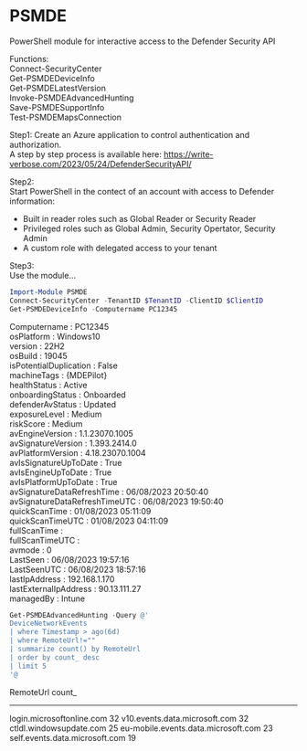 # PSMDE
PowerShell module for interactive access to the Defender Security API

Functions:  
Connect-SecurityCenter  
Get-PSMDEDeviceInfo  
Get-PSMDELatestVersion  
Invoke-PSMDEAdvancedHunting  
Save-PSMDESupportInfo  
Test-PSMDEMapsConnection  

Step1: 
Create an Azure application to control authentication and authorization.  
A step by step process is available here: https://write-verbose.com/2023/05/24/DefenderSecurityAPI/  

Step2:  
Start PowerShell in the contect of an account with access to Defender information:
- Built in reader roles such as Global Reader or Security Reader
- Privileged roles such as Global Admin, Security Opertator, Security Admin
- A custom role with delegated access to your tenant

Step3:  
Use the module...  

```PowerShell
Import-Module PSMDE  
Connect-SecurityCenter -TenantID $TenantID -ClientID $ClientID  
Get-PSMDEDeviceInfo -Computername PC12345  
```

Computername                  : PC12345  
osPlatform                    : Windows10  
version                       : 22H2  
osBuild                       : 19045  
isPotentialDuplication        : False  
machineTags                   : {MDEPilot}  
healthStatus                  : Active  
onboardingStatus              : Onboarded  
defenderAvStatus              : Updated  
exposureLevel                 : Medium  
riskScore                     : Medium  
avEngineVersion               : 1.1.23070.1005  
avSignatureVersion            : 1.393.2414.0  
avPlatformVersion             : 4.18.23070.1004  
avIsSignatureUpToDate         : True  
avIsEngineUpToDate            : True  
avIsPlatformUpToDate          : True  
avSignatureDataRefreshTime    : 06/08/2023 20:50:40  
avSignatureDataRefreshTimeUTC : 06/08/2023 19:50:40  
quickScanTime                 : 01/08/2023 05:11:09  
quickScanTimeUTC              : 01/08/2023 04:11:09  
fullScanTime                  :  
fullScanTimeUTC               :  
avmode                        : 0  
LastSeen                      : 06/08/2023 19:57:16  
LastSeenUTC                   : 06/08/2023 18:57:16  
lastIpAddress                 : 192.168.1.170  
lastExternalIpAddress         : 90.13.111.27  
managedBy                     : Intune


```PowerShell
Get-PSMDEAdvancedHunting -Query @'  
DeviceNetworkEvents  
| where Timestamp > ago(6d)  
| where RemoteUrl!=""  
| summarize count() by RemoteUrl  
| order by count_ desc
| limit 5
'@
```

 RemoteUrl                           count_
---------                           ------
login.microsoftonline.com               32
v10.events.data.microsoft.com           32
ctldl.windowsupdate.com                 25
eu-mobile.events.data.microsoft.com     23
self.events.data.microsoft.com          19


